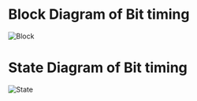 # Block Diagram of Bit timing
![Block](/HW2/Imagens/Block_Diagram.png )


# State Diagram of Bit timing
![State](/HW2/Imagens/State_Diagram.png )
